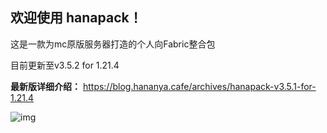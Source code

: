 ## 欢迎使用 hanapack！

这是一款为mc原版服务器打造的个人向Fabric整合包

目前更新至v3.5.2 for 1.21.4

**最新版详细介绍：** https://blog.hananya.cafe/archives/hanapack-v3.5.1-for-1.21.4

![img](https://blog.hananya.cafe/upload/thumbnails/2025/w1600/hana1.png)
